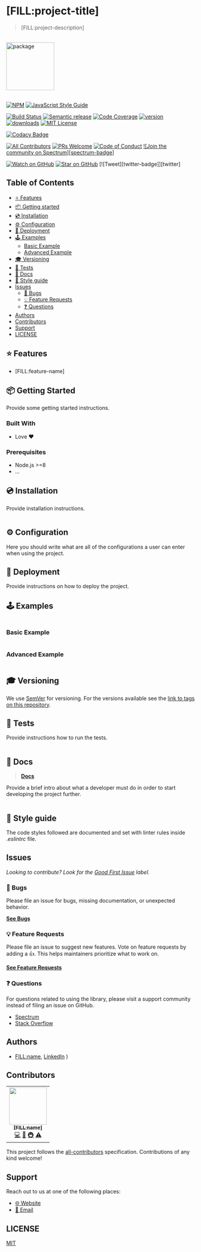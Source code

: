 # [FILL:project-title]

<blockquote>[FILL:project-description]</blockquote>
<br />

<!-- Logo -->
<a href="https://www.joypixels.com/profiles/emoji/package">
  <img
    height="128"
    width="128"
    alt="package"
    src="https://d1j8pt39hxlh3d.cloudfront.net/emoji/emojione/5.5/png/unicode/128/1f4e6.png?192038471"
  />
</a>
<br />
<br />

<!-- prettier-ignore-start -->
[![NPM][npm-badge]][npm-link] 
[![JavaScript Style Guide][style-guide-badge]][style-guide]

[![Build Status][build-badge]][build]
[![Semantic release][semantic-release-badge]][semantic-release]
[![Code Coverage][coverage-badge]][coverage]
[![version][version-badge]][package] [![downloads][downloads-badge]][npmtrends]
[![MIT License][license-badge]][license]

[![Codacy Badge]([codacy-badge])]([codacy]) 

[![All Contributors][all-contributors-badge]](#contributors)
[![PRs Welcome][prs-badge]][prs] [![Code of Conduct][coc-badge]][coc]
[![Join the community on Spectrum][spectrum-badge]][spectrum]

[![Watch on GitHub][github-watch-badge]][github-watch]
[![Star on GitHub][github-star-badge]][github-star]
[![Tweet][twitter-badge]][twitter]
<!-- prettier-ignore-end -->

## Table of Contents

<!-- START doctoc generated TOC please keep comment here to allow auto update -->
<!-- DON'T EDIT THIS SECTION, INSTEAD RE-RUN doctoc TO UPDATE -->

- [⭐️ Features](#-features)
- [📦 Getting started](#-getting-started)
- [💿 Installation](#-installation)
- [⚙️ Configuration](#-configuration)
- [🚀 Deployment](#-deployment)
- [🕹️ Examples](#-examples)
  - [Basic Example](#basic-example)
  - [Advanced Example](#Advanced-example)
- [🎓 Versioning](#-versioning)
- [🧪 Tests](#-tests)
- [📎 Docs](#-docs)
- [💄 Style guide](#-style-guide)
- [Issues](#issues)
  - [🐛 Bugs](#-bugs)
  - [💡 Feature Requests](#-feature-requests)
  - [❓ Questions](#-questions)
- [Authors](#authors)
- [Contributors](#contributors)
- [Support](#support)
- [LICENSE](#license)

<!-- END doctoc generated TOC please keep comment here to allow auto update -->

## ⭐️ Features

- [FILL:feature-name]

## 📦 Getting Started

Provide some getting started instructions.

### Built With

- Love :heart:

### Prerequisites

- Node.js >=8
- ...

## 💿 Installation

Provide installation instructions.

```shell

```

## ⚙️ Configuration

Here you should write what are all of the configurations a user can enter when
using the project.

## 🚀 Deployment

Provide instructions on how to deploy the project.

## 🕹️ Examples

```js
```

### Basic Example

```js
```

### Advanced Example

```js
```

## 🎓 Versioning

We use [SemVer](http://semver.org/) for versioning. For the versions available
see the [link to tags on this repository](/tags).

## 🧪 Tests

Provide instructions how to run the tests.

```shell

```

## 📎 Docs

> [**Docs**]([docs-link])

Provide a brief intro about what a developer must do in order to start
developing the project further.

```shell

```

## 💄 Style guide

The code styles followed are documented and set with linter rules inside
_.eslintrc_ file.

## Issues

_Looking to contribute? Look for the [Good First Issue][good-first-issue]
label._

### 🐛 Bugs

Please file an issue for bugs, missing documentation, or unexpected behavior.

[**See Bugs**][bugs]

### 💡 Feature Requests

Please file an issue to suggest new features. Vote on feature requests by adding
a 👍. This helps maintainers prioritize what to work on.

[**See Feature Requests**][requests]

### ❓ Questions

For questions related to using the library, please visit a support community
instead of filing an issue on GitHub.

- [Spectrum][spectrum]
- [Stack Overflow][stackoverflow]

## Authors

- [FILL:name]([GitHub][github]), [LinkedIn][linkedin] )

## Contributors

<!-- ALL-CONTRIBUTORS-LIST:START - Do not remove or modify this section -->
<!-- prettier-ignore-start -->
<!-- markdownlint-disable -->

<table>
  <tr>
    <td align="center">
      <a href="[FILL:url]">
        <img src="[FILL:avatar-url]" width="100px" alt=""/>
        <br />
        <sub><b>[FILL:name]</b></sub>
      </a>
      <br />
      <a href="https://github.com/[FILL:username]/[FILL:repo]/commits?author=[FILL:username]" title="Code">💻</a> 
      <a href="https://github.com/[FILL:username]/[FILL:repo]/commits?author=[FILL:username]" title="Documentation">📖</a> 
      <a href="#infra" title="Infrastructure (Hosting, Build-Tools, etc)">🚇</a> 
      <a href="https://github.com/[FILL:username]/[FILL:repo]/commits?author=[FILL:username]" title="Tests">⚠️</a>
    </td>
  </tr>
</table>

<!-- markdownlint-enable -->
<!-- prettier-ignore-end -->

<!-- ALL-CONTRIBUTORS-LIST:END -->

This project follows the [all-contributors][all-contributors] specification.
Contributions of any kind welcome!

## Support

Reach out to us at one of the following places:

- [🌐 Website][website]
- [📧 Email][email]

## LICENSE

[MIT](LICENSE)

<!-- prettier-ignore-start -->

[all-contributors-badge]: [FILL]
[all-contributors]: [FILL]
[bugs]: [FILL]
[build-badge]: [FILL]
[build]: [FILL]
[coc-badge]: [FILL]
[coc]: [FILL]
[codacy]: [FILL]
[codacy-badge]: [FILL]
[coverage-badge]: [FILL]
[coverage]: [FILL]
[docs-link]: [FILL]
[downloads-badge]: [FILL]
[email]: [FILL]
[emojis]: [FILL]
[github]: [FILL]
[github-star-badge]: [FILL]
[github-star]: [FILL]
[github-watch-badge]: [FILL]
[github-watch]: [FILL]
[good-first-issue]: [FILL]
[license-badge]: [FILL]
[license]: [FILL]
[linkedin]: [FILL]
[node]: [FILL]
[npm]: [FILL]
[npm-badge]: [FILL]
[npm-link]: [FILL]
[npmtrends]: [FILL]
[package]: [FILL]
[prs-badge]: [FILL]
[prs]: [FILL]
[requests]: [FILL]
[semantic-release-badge]: [FILL]
[semantic-release]: [FILL]
[spectrum]: [FILL]
[stackoverflow]: [FILL]
[style-guide-badge]: [FILL]
[style-guide]: [FILL]
[version-badge]: [FILL]
[website]: [FILL]

<!-- prettier-ignore-end -->
